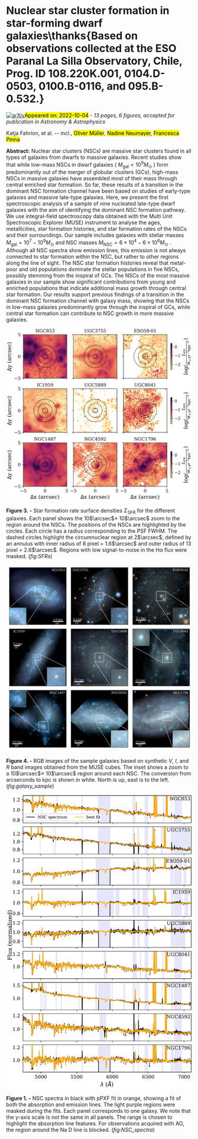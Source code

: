 <div class="macros" style="visibility:hidden;">
$\newcommand{\ensuremath}{}$
$\newcommand{\xspace}{}$
$\newcommand{\object}[1]{\texttt{#1}}$
$\newcommand{\farcs}{{.}''}$
$\newcommand{\farcm}{{.}'}$
$\newcommand{\arcsec}{''}$
$\newcommand{\arcmin}{'}$
$\newcommand{\ion}[2]{#1#2}$
$\newcommand{\textsc}[1]{\textrm{#1}}$
$\newcommand{\hl}[1]{\textrm{#1}}$
$\newcommand$</div>

<div class="macros" style="visibility:hidden;">
$\newcommand{\ensuremath}{}$
$\newcommand{\xspace}{}$
$\newcommand{\object}[1]{\texttt{#1}}$
$\newcommand{\farcs}{{.}''}$
$\newcommand{\farcm}{{.}'}$
$\newcommand{\arcsec}{''}$
$\newcommand{\arcmin}{'}$
$\newcommand{\ion}[2]{#1#2}$
$\newcommand{\textsc}[1]{\textrm{#1}}$
$\newcommand{\hl}[1]{\textrm{#1}}$
$\newcommand$</div>



<div id="title">

# Nuclear star cluster formation in star-forming dwarf galaxies\thanks{Based on observations collected at the ESO Paranal La Silla Observatory, Chile, Prog. ID 108.220K.001, 0104.D-0503, 0100.B-0116, and 095.B-0.532.}

</div>
<div id="comments">

[![arXiv](https://img.shields.io/badge/arXiv-2210.01556-b31b1b.svg)](https://arxiv.org/abs/2210.01556)<mark>Appeared on: 2022-10-04</mark> - _13 pages, 6 figures, accepted for publication in Astronomy & Astrophysics_

</div>
<div id="authors">

Katja Fahrion, et al. -- incl., <mark>Oliver Müller</mark>, <mark>Nadine Neumayer</mark>, <mark>Francesca Pinna</mark>

</div>
<div id="abstract">

**Abstract:** Nuclear star clusters (NSCs) are massive star clusters found in all types of galaxies from dwarfs to massive galaxies. Recent studies show that while low-mass NSCs in dwarf galaxies ( $M_\text{gal} < 10^{9} M_\odot$ ) form predominantly out of the merger of globular clusters (GCs), high-mass NSCs in massive galaxies have assembled most of their mass through central enriched star formation. So far, these results of a transition in the dominant NSC formation channel have been based on studies of early-type galaxies and massive late-type galaxies. Here, we present the first spectroscopic analysis of a sample of nine nucleated late-type dwarf galaxies with the aim of identifying the dominant NSC formation pathway. We use integral-field spectroscopy data obtained with the Multi Unit Spectroscopic Explorer (MUSE) instrument to analyse the ages, metallicities, star formation histories, and star formation rates of the NSCs and their surroundings. Our sample includes galaxies with stellar masses $M_\text{gal} = 10^7 - 10^9 M_\odot$ and NSC masses $M_\text{NSC} = 6 \times 10^4 - 6 \times 10^{6} M_\odot$ . Although all NSC spectra show emission lines, this emission is not always connected to star formation within the NSC, but rather to other regions along the line of sight. The NSC star formation histories reveal that metal-poor and old populations dominate the stellar populations in five NSCs, possibly stemming from the inspiral of GCs. The NSCs of the most massive galaxies in our sample show significant contributions from young and enriched populations that indicate additional mass growth through central star formation. Our results support previous findings of a transition in the dominant NSC formation channel with galaxy mass, showing that the NSCs in low-mass galaxies predominantly grow through the inspiral of GCs, while central star formation can contribute to NSC growth in more massive galaxies.

</div>

<div id="div_fig1">

<img src="tmp_2210.01556/./Figures/galaxy_starformationrates_small.png" alt="Fig3" width="100%"/>

**Figure 3. -** Star formation rate surface densities $\Sigma_{\text{SFR}}$ for the different galaxies. Each panel shows the 10$\arcsec$$\times$ 10$\arcsec$  zoom to the region around the NSCs. The positions of the NSCs are highlighted by the circles. Each circle has a radius corresponding to the PSF FWHM. The dashed circles highlight the circumnuclear region at 2$\arcsec$, defined by an annulus with inner radius of 8 pixel = 1.6$\arcsec$ and outer radius of 13 pixel = 2.6$\arcsec$. Regions with low signal-to-noise in the H$\alpha$ flux were masked. (*fig:SFRs*)

</div>
<div id="div_fig2">

<img src="tmp_2210.01556/./Figures/galaxy_sample.png" alt="Fig4" width="100%"/>

**Figure 4. -** RGB images of the sample galaxies based on synthetic $V$, $I$, and $R$ band images obtained from the MUSE cubes. The inset shows a zoom to a 10$\arcsec$$\times$ 10$\arcsec$ region around each NSC. The conversion from arcseconds to kpc is shown in white. North is up, east is to the left. (*fig:galaxy_sample*)

</div>
<div id="div_fig3">

<img src="tmp_2210.01556/./Figures/NSC_spectra.png" alt="Fig1" width="100%"/>

**Figure 1. -** NSC spectra in black with pPXF fit in orange, showing a fit of both the absorption and emission lines. The light purple regions were masked during the fits. Each panel corresponds to one galaxy. We note that the y-axis scale is not the same in all panels. The range is chosen to highlight the absorption line features. For observations acquired with AO, the region around the Na D line is blocked. (*fig:NSC_spectra*)

</div>